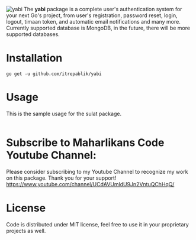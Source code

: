 ![yabi](https://user-images.githubusercontent.com/58651329/82560774-a7c70000-9ba4-11ea-9503-ebf3684b17cd.png)
The **yabi** package is a complete user's authentication system for your next Go's project, from user's registration, password reset, login, logout, timaan token, and automatic email notifications and many more.  Currently supported database is MongoDB, in the future, there will be more supported databases.

# Installation
```
go get -u github.com/itrepablik/yabi
```

# Usage
This is the sample usage for the sulat package.
```

```

# Subscribe to Maharlikans Code Youtube Channel:
Please consider subscribing to my Youtube Channel to recognize my work on this package. Thank you for your support!
https://www.youtube.com/channel/UCdAVUmldU9Jn2VntuQChHqQ/

# License
Code is distributed under MIT license, feel free to use it in your proprietary projects as well.
